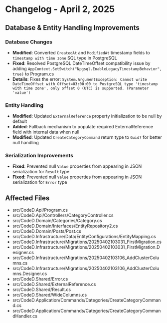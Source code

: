 # Changelog - April 2, 2025

## Database & Entity Handling Improvements

### Database Changes

- **Modified**: Converted `CreatedAt` and `ModifiedAt` timestamp fields to `timestamp with time zone` SQL type in PostgreSQL
- **Fixed**: Resolved PostgreSQL DateTimeOffset compatibility issue by adding `AppContext.SetSwitch("Npgsql.EnableLegacyTimestampBehavior", true)` to Program.cs
- **Details**: Fixes the error: `System.ArgumentException: Cannot write DateTimeOffset with Offset=03:00:00 to PostgreSQL type 'timestamp with time zone', only offset 0 (UTC) is supported. (Parameter 'value')`

### Entity Handling

- **Modified**: Updated `ExternalReference` property initialization to be null by default
- **Added**: Fallback mechanism to populate required ExternalReference field with internal data when null
- **Modified**: Updated `CreateCategoryCommand` return type to `Guid?` for better null handling

### Serialization Improvements

- **Fixed**: Prevented null `Value` properties from appearing in JSON serialization for `Result` type
- **Fixed**: Prevented null `Value` properties from appearing in JSON serialization for `Error` type

## Affected Files

- src/CodeD.Api/Program.cs
- src/CodeD.Api/Controllers/CategoryController.cs
- src/CodeD.Domain/Categories/Category.cs
- src/CodeD.Domain/Interfaces/EntityRepository2.cs
- src/CodeD.Domain/Posts/Post.cs
- src/CodeD.Infrastructure/Data/EntityConfigurations/EntityMapping.cs
- src/CodeD.Infrastructure/Migrations/20250402103031_FirstMigration.cs
- src/CodeD.Infrastructure/Migrations/20250402103031_FirstMigration.Designer.cs
- src/CodeD.Infrastructure/Migrations/20250402103106_AddClusterColumns.cs
- src/CodeD.Infrastructure/Migrations/20250402103106_AddClusterColumns.Designer.cs
- src/CodeD.Shared/Error.cs
- src/CodeD.Shared/ExternalReference.cs
- src/CodeD.Shared/Result.cs
- src/CodeD.Shared/WideColumns.cs
- src/CodeD.Application/Commands/Categories/CreateCategoryCommand.cs
- src/CodeD.Application/Commands/Categories/CreateCategoryCommandHandler.cs
